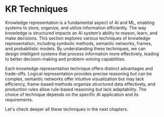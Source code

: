 # KR Techniques

Knowledge representation is a fundamental aspect of AI and ML, enabling systems to store, organize, and utilize information efficiently. The way knowledge is structured impacts an AI system’s ability to reason, learn, and make decisions. This section explores various techniques of knowledge representation, including symbolic methods, semantic networks, frames, and probabilistic models. By understanding these techniques, we can design intelligent systems that process information more effectively, leading to better decision-making and problem-solving capabilities.

Each knowledge representation technique offers distinct advantages and trade-offs. Logical representation provides precise reasoning but can be complex, semantic networks offer intuitive visualization but may lack efficiency, frame-based methods organize structured data effectively, and production rules allow rule-based reasoning but lack adaptability. The choice of technique depends on the specific AI application and its requirements.

Let's check deeper all these techniques in the next chapters.
